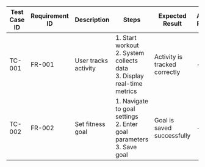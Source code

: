 | Test Case ID | Requirement ID | Description | Steps | Expected Result | Actual Result | Status |
|-------------|---------------|-------------|-------|----------------|---------------|--------|
| TC-001 | FR-001 | User tracks activity | 1. Start workout <br> 2. System collects data <br> 3. Display real-time metrics | Activity is tracked correctly | - | Pending |
| TC-002 | FR-002 | Set fitness goal | 1. Navigate to goal settings <br> 2. Enter goal parameters <br> 3. Save goal | Goal is saved successfully | - | Pending |

